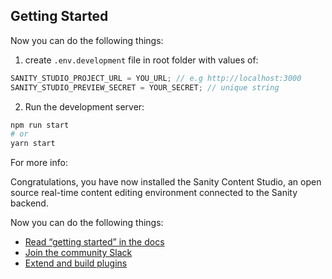 ## Getting Started

Now you can do the following things:

1. create `.env.development` file in root folder with values of:

```javascript
SANITY_STUDIO_PROJECT_URL = YOU_URL; // e.g http://localhost:3000
SANITY_STUDIO_PREVIEW_SECRET = YOUR_SECRET; // unique string
```

2. Run the development server:

```bash
npm run start
# or
yarn start
```

For more info:

Congratulations, you have now installed the Sanity Content Studio, an open source real-time content editing environment connected to the Sanity backend.

Now you can do the following things:

- [Read “getting started” in the docs](https://www.sanity.io/docs/introduction/getting-started?utm_source=readme)
- [Join the community Slack](https://slack.sanity.io/?utm_source=readme)
- [Extend and build plugins](https://www.sanity.io/docs/content-studio/extending?utm_source=readme)
